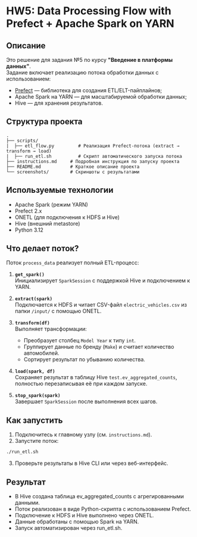 # HW5: Data Processing Flow with Prefect + Apache Spark on YARN

## Описание

Это решение для задания №5 по курсу **"Введение в платформы данных"**.  
Задание включает реализацию потока обработки данных с использованием:

- [Prefect](https://docs.prefect.io/) — библиотека для создания ETL/ELT-пайплайнов;
- Apache Spark на YARN — для масштабируемой обработки данных;
- Hive — для хранения результатов.

## Структура проекта
```
.
├── scripts/
|  ├── etl_flow.py         # Реализация Prefect-потока (extract → transform → load)
|  ├── run_etl.sh          # Скрипт автоматического запуска потока
├── instructions.md     # Подробная инструкция по запуску проекта
├── README.md           # Краткое описание проекта
└── screenshots/        # Скриншоты с результатами
```

## Используемые технологии

- Apache Spark (режим YARN)
- Prefect 2.x
- ONETL (для подключения к HDFS и Hive)
- Hive (внешний metastore)
- Python 3.12

## Что делает поток?

Поток `process_data` реализует полный ETL-процесс:

1. **`get_spark()`**  
   Инициализирует `SparkSession` с поддержкой Hive и подключением к YARN.

2. **`extract(spark)`**  
   Подключается к HDFS и читает CSV-файл `electric_vehicles.csv` из папки `/input/` с помощью ONETL.

3. **`transform(df)`**  
   Выполняет трансформации:
   - Преобразует столбец `Model Year` к типу `int`.
   - Группирует данные по бренду (`Make`) и считает количество автомобилей.
   - Сортирует результат по убыванию количества.

4. **`load(spark, df)`**  
   Сохраняет результат в таблицу Hive `test.ev_aggregated_counts`, полностью перезаписывая её при каждом запуске.

5. **`stop_spark(spark)`**  
   Завершает `SparkSession` после выполнения всех шагов.

## Как запустить

1. Подключитесь к главному узлу (см. `instructions.md`).
2. Запустите поток:

```bash
./run_etl.sh
```
3. Проверьте результаты в Hive CLI или через веб-интерфейс.

## Результат

- В Hive создана таблица ev_aggregated_counts с агрегированными данными.
- Поток реализован в виде Python-скрипта с использованием Prefect.
- Подключение к HDFS и Hive выполнено через ONETL.
- Данные обработаны с помощью Spark на YARN.
- Запуск автоматизирован через run_etl.sh.
